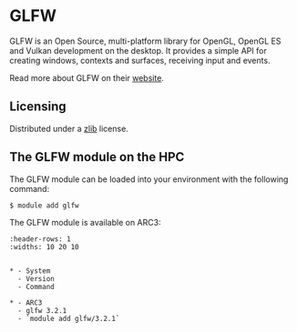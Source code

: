 # GLFW

GLFW is an Open Source, multi-platform library for OpenGL, OpenGL ES and Vulkan development on the desktop. It provides a simple API for creating windows, contexts and surfaces, receiving input and events.



Read more about GLFW on their [website](http://www.glfw.org/).





## Licensing

Distributed under a [zlib](https://www.glfw.org/license.html) license.



## The GLFW module on the HPC

The GLFW module can be loaded into your environment with the following command:

```bash
$ module add glfw
```

The GLFW module is available on ARC3:

```{list-table}
:header-rows: 1
:widths: 10 20 10


* - System
  - Version
  - Command

* - ARC3
  - glfw 3.2.1
  - `module add glfw/3.2.1`

```
